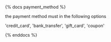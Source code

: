 {% docs payment_method %}

the payment method must in the following options

'credit_card',
'bank_transfer',
'gift_card',
'coupon'

{% enddocs %}
